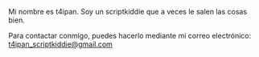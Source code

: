 Mi nombre es t4ipan. Soy un scriptkiddie que a veces le salen las cosas bien.

Para contactar conmigo, puedes hacerlo mediante mi correo electrónico: t4ipan_scriptkiddie@gmail.com
